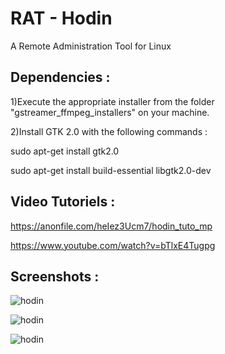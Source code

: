 # RAT - Hodin

A Remote Administration Tool for Linux

Dependencies : 
-------------

1)Execute the appropriate installer from the folder "gstreamer_ffmpeg_installers" on your machine.

2)Install GTK 2.0 with the following commands : 

sudo apt-get install gtk2.0

sudo apt-get install build-essential libgtk2.0-dev

Video Tutoriels : 
----------------
https://anonfile.com/heIez3Ucm7/hodin_tuto_mp

https://www.youtube.com/watch?v=bTlxE4Tugpg

Screenshots :
------------

![hodin](https://hebergeur-images.com/up/9d83b2a7e7039c148bdd5cec89f92e40.png)

![hodin](https://images.static-cdn.download/07219283ed98d105318af7e746961d98cebd3de0/68747470733a2f2f6865626572676575722d696d616765732e636f6d2f75702f63383638613939383733326434333330666163623936663366623339383166652e706e67)

![hodin](https://images.static-cdn.download/62519ac798df2d2c711b2b5aff8daf54ea902a82/68747470733a2f2f6865626572676575722d696d616765732e636f6d2f75702f35643034663531333838303932363663323330373632633331626566383537302e706e67)
